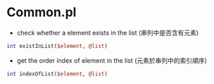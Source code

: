 # Common.pl

<script type="text/javascript" src="../js/general.js"></script>

* check whether a element exists in the list (串列中是否含有元素)

```Perl
int existInList($element, @list)
```

* get the order index of element in the list (元素於串列中的索引順序)

```Perl
int indexOfList($element, @list)
```
